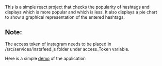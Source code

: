 
This is a simple react project that checks the popularity of hashtags and displays which is more popular and which is less. It also displays a pie chart to show a graphical representation of the entered hashtags. 
## Note:
The access token of instagram needs to be placed in /src/services/instafeed.js folder under access_Token variable.

Here is a simple <a href="https://yasnaraj.github.io/instaCompare/">demo</a> of the application